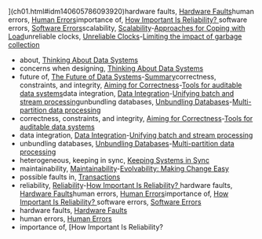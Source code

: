 ](ch01.html#idm140605786093920)hardware faults, [Hardware Faults](ch01.html#idm140605786184064)human errors, [Human Errors](ch01.html#idm140605786123088)importance of, [How Important Is Reliability? ](ch01.html#idm140605786100464)software errors, [Software Errors](ch01.html#idm140605786154864)scalability, [Scalability](ch01.html#ix_DSscale)-[Approaches for Coping with Load](ch01.html#idm140605782829616)unreliable clocks, [Unreliable Clocks](ch08.html#ix_distsysunrelclock)-[Limiting the impact of garbage collection](ch08.html#idm140605760456416)
* about, [Thinking About Data Systems](ch01.html#idm140605786432976)
* concerns when designing, [Thinking About Data Systems](ch01.html#idm140605786233216)
* future of, [The Future of Data Systems](ch12.html#ix_datasysfut)-[Summary](ch12.html#idm140605754602240)correctness, constraints, and integrity, [Aiming for Correctness](ch12.html#ix_datasysfutcorrect)-[Tools for auditable data systems](ch12.html#idm140605754843648)data integration, [Data Integration](ch12.html#ix_datasysfutdi)-[Unifying batch and stream processing](ch12.html#idm140605755868208)unbundling databases, [Unbundling Databases](ch12.html#ix_datsysfutunbun)-[Multi-partition data processing](ch12.html#idm140605755457216)
* correctness, constraints, and integrity, [Aiming for Correctness](ch12.html#ix_datasysfutcorrect)-[Tools for auditable data systems](ch12.html#idm140605754843648)
* data integration, [Data Integration](ch12.html#ix_datasysfutdi)-[Unifying batch and stream processing](ch12.html#idm140605755868208)
* unbundling databases, [Unbundling Databases](ch12.html#ix_datsysfutunbun)-[Multi-partition data processing](ch12.html#idm140605755457216)
* heterogeneous, keeping in sync, [Keeping Systems in Sync](ch11.html#idm140605757045216)
* maintainability, [Maintainability](ch01.html#ix_DSmaintain)-[Evolvability: Making Change Easy](ch01.html#idm140605782749184)
* possible faults in, [Transactions](ch07.html#idm140605774935872)
* reliability, [Reliability](ch01.html#ix_DSreliable)-[How Important Is Reliability? ](ch01.html#idm140605786093920)hardware faults, [Hardware Faults](ch01.html#idm140605786184064)human errors, [Human Errors](ch01.html#idm140605786123088)importance of, [How Important Is Reliability? ](ch01.html#idm140605786100464)software errors, [Software Errors](ch01.html#idm140605786154864)
* hardware faults, [Hardware Faults](ch01.html#idm140605786184064)
* human errors, [Human Errors](ch01.html#idm140605786123088)
* importance of, [How Important Is Reliability?